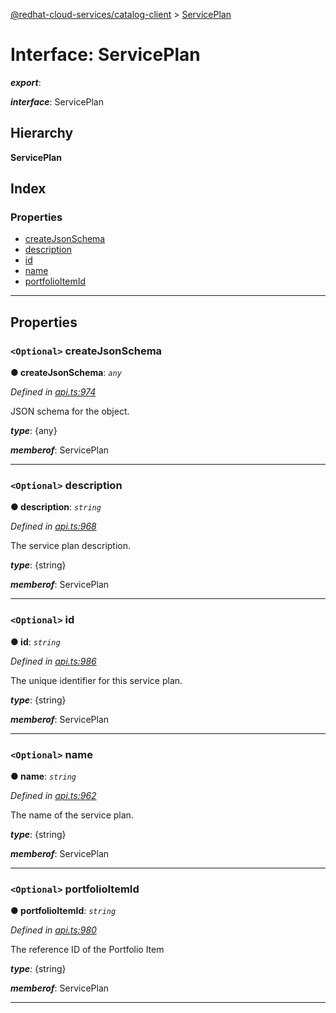 [@redhat-cloud-services/catalog-client](../README.md) > [ServicePlan](../interfaces/serviceplan.md)

# Interface: ServicePlan

*__export__*: 

*__interface__*: ServicePlan

## Hierarchy

**ServicePlan**

## Index

### Properties

* [createJsonSchema](serviceplan.md#createjsonschema)
* [description](serviceplan.md#description)
* [id](serviceplan.md#id)
* [name](serviceplan.md#name)
* [portfolioItemId](serviceplan.md#portfolioitemid)

---

## Properties

<a id="createjsonschema"></a>

### `<Optional>` createJsonSchema

**● createJsonSchema**: *`any`*

*Defined in [api.ts:974](https://github.com/RedHatInsights/javascript-clients/blob/master/packages/catalog/api.ts#L974)*

JSON schema for the object.

*__type__*: {any}

*__memberof__*: ServicePlan

___
<a id="description"></a>

### `<Optional>` description

**● description**: *`string`*

*Defined in [api.ts:968](https://github.com/RedHatInsights/javascript-clients/blob/master/packages/catalog/api.ts#L968)*

The service plan description.

*__type__*: {string}

*__memberof__*: ServicePlan

___
<a id="id"></a>

### `<Optional>` id

**● id**: *`string`*

*Defined in [api.ts:986](https://github.com/RedHatInsights/javascript-clients/blob/master/packages/catalog/api.ts#L986)*

The unique identifier for this service plan.

*__type__*: {string}

*__memberof__*: ServicePlan

___
<a id="name"></a>

### `<Optional>` name

**● name**: *`string`*

*Defined in [api.ts:962](https://github.com/RedHatInsights/javascript-clients/blob/master/packages/catalog/api.ts#L962)*

The name of the service plan.

*__type__*: {string}

*__memberof__*: ServicePlan

___
<a id="portfolioitemid"></a>

### `<Optional>` portfolioItemId

**● portfolioItemId**: *`string`*

*Defined in [api.ts:980](https://github.com/RedHatInsights/javascript-clients/blob/master/packages/catalog/api.ts#L980)*

The reference ID of the Portfolio Item

*__type__*: {string}

*__memberof__*: ServicePlan

___

